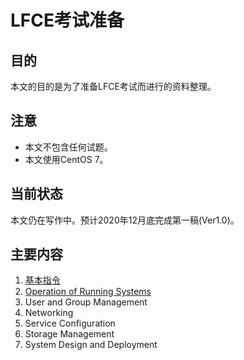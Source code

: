 # LFCE考试准备

## 目的
本文的目的是为了准备LFCE考试而进行的资料整理。 

## 注意
- 本文不包含任何试题。
- 本文使用CentOS 7。

## 当前状态
本文仍在写作中。预计2020年12月底完成第一稿(Ver1.0)。

## 主要内容
1. [基本指令](01-essential-commands.md)
2. [Operation of Running Systems](02-operation-of-running-systems.md)
3. User and Group Management
4. Networking
5. Service Configuration
6. Storage Management
7. System Design and Deployment

